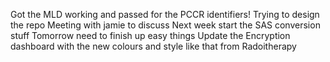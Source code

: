 Got the MLD working and passed for the PCCR identifiers!
Trying to design the repo
Meeting with jamie to discuss
Next week start the SAS conversion stuff
Tomorrow need to finish up easy things
Update the Encryption dashboard with the new colours and style like that from Radoitherapy
